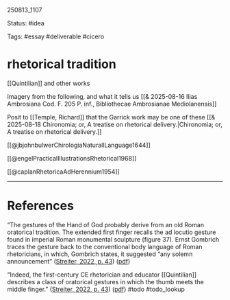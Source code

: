 
250813_1107

Status: #idea

Tags: #essay #deliverable #cicero
# rhetorical tradition

[[Quintilian]] and other works

Imagery from the following, and what it tells us
[[& 2025-08-16 Ilias Ambrosiana Cod. F. 205 P. inf., Bibliothecae Ambrosianae Mediolanensis]]

Posit to [[Temple, Richard]] that the Garrick work may be one of these
[[& 2025-08-18 Chironomia; or, A treatise on rhetorical delivery.|Chironomia; or, A treatise on rhetorical delivery.]]

[[@jbjohnbulwerChirologiaNaturallLanguage1644]]

[[@engelPracticalIllustrationsRhetorical1968]]

[[@caplanRhetoricaAdHerennium1954]]

---
# References

“The gestures of the Hand of God probably derive from an old Roman oratorical tradition. The extended first finger recalls the ad locutio gesture found in imperial Roman monumental sculpture (figure 37). Ernst Gombrich traces the gesture back to the conventional body language of Roman rhetoricians, in which, Gombrich states, it suggested “any solemn announcement” ([Streiter, 2022, p. 43](zotero://select/library/items/USZKS6MZ)) ([pdf](zotero://open-pdf/library/items/B79WZSND?page=61&annotation=EHQDPGKC))

“Indeed, the first-century CE rhetorician and educator [[Quintilian]] describes a class of oratorical gestures in which the thumb meets the middle finger.” ([Streiter, 2022, p. 43](zotero://select/library/items/USZKS6MZ)) ([pdf](zotero://open-pdf/library/items/B79WZSND?page=61&annotation=FKIS386T)) #todo #todo_lookup

